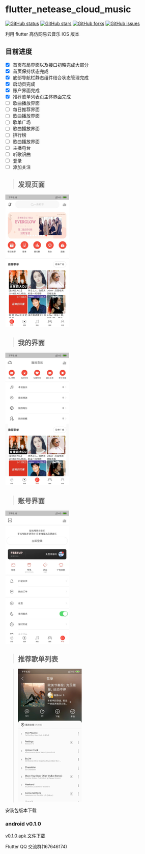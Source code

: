 # flutter_netease_cloud_music

[![GitHub status](https://img.shields.io/badge/status-10%25-brightgreen.svg)](https://github.com/UvDream/flutter_netease_cloud_music)
[![GitHub stars](https://img.shields.io/github/stars/UvDream/flutter_netease_cloud_music.svg)](https://github.com/UvDream/flutter_netease_cloud_music/stargazers)
[![GitHub forks](https://img.shields.io/github/forks/UvDream/flutter_netease_cloud_music.svg)](https://github.com/UvDream/flutter_netease_cloud_music/network)
[![GitHub issues](https://img.shields.io/github/issues/UvDream/flutter_netease_cloud_music.svg)](https://github.com/UvDream/flutter_netease_cloud_music/issues)

利用 flutter 高仿网易云音乐 IOS 版本

## 目前进度

- [x] 首页布局界面以及接口初略完成大部分
- [x] 首页保持状态完成
- [x] 底部导航栏静态组件结合状态管理完成
- [x] 启动页完成
- [x] 账户界面完成
- [x] 推荐歌单列表页主体界面完成
- [ ] 歌曲播放界面
- [ ] 每日推荐界面
- [ ] 歌曲播放界面
- [ ] 歌单广场
- [ ] 歌曲播放界面
- [ ] 排行榜
- [ ] 歌曲播放界面
- [ ] 主播电台
- [ ] 听歌识曲
- [ ] 登录
- [ ] 添加关注

> ## 发现页面

<img src="https://github.com/UvDream/flutter_netease_cloud_music/blob/master/docs/images/Find.PNG?raw=true" width="200px"  />

> ## 我的界面

<img src="https://github.com/UvDream/flutter_netease_cloud_music/blob/master/docs/images/my.PNG?raw=true" width="200px"  />

> ## 账号界面

<img src="https://github.com/UvDream/flutter_netease_cloud_music/blob/master/docs/images/count.PNG?raw=true" width="200px"  />

> ## 推荐歌单列表

> <img src="https://github.com/UvDream/flutter_netease_cloud_music/blob/master/docs/images/songList.JPG?raw=true" width="200px"  />

安装包版本下载

### android v0.1.0

[v0.1.0 apk 文件下载](https://github.com/UvDream/flutter_netease_cloud_music/releases/download/v0.1.0/app-release.apk "v0.1.0")

Flutter QQ 交流群(167646174)

